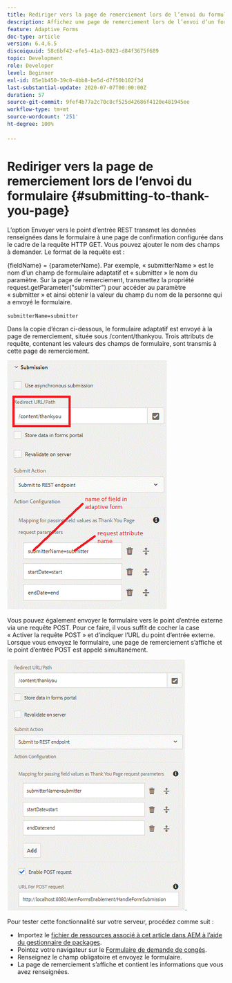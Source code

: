 ```yaml
---
title: Rediriger vers la page de remerciement lors de l’envoi du formulaire
description: Affichez une page de remerciement lors de l’envoi d’un formulaire adaptatif.
feature: Adaptive Forms
doc-type: article
version: 6.4,6.5
discoiquuid: 58c6bf42-efe5-41a3-8023-d84f3675f689
topic: Development
role: Developer
level: Beginner
exl-id: 85e1b450-39c0-4bb8-be5d-d7f50b102f3d
last-substantial-update: 2020-07-07T00:00:00Z
duration: 57
source-git-commit: 9fef4b77a2c70c8cf525d42686f4120e481945ee
workflow-type: tm+mt
source-wordcount: '251'
ht-degree: 100%

---
```


# Rediriger vers la page de remerciement lors de l’envoi du formulaire {#submitting-to-thank-you-page}

L’option Envoyer vers le point d’entrée REST transmet les données renseignées dans le formulaire à une page de confirmation configurée dans le cadre de la requête HTTP GET. Vous pouvez ajouter le nom des champs à demander. Le format de la requête est :

\{fieldName\} = \{parameterName\}. Par exemple, « submitterName » est le nom d’un champ de formulaire adaptatif et « submitter » le nom du paramètre. Sur la page de remerciement, transmettez la propriété request.getParameter(&quot;submitter&quot;) pour accéder au paramètre « submitter » et ainsi obtenir la valeur du champ du nom de la personne qui a envoyé le formulaire.

`submitterName=submitter`

Dans la copie d’écran ci-dessous, le formulaire adaptatif est envoyé à la page de remerciement, située sous /content/thankyou. Trois attributs de requête, contenant les valeurs des champs de formulaire, sont transmis à cette page de remerciement.

![Page de remerciement.](assets/thankyoupage.gif)

Vous pouvez également envoyer le formulaire vers le point d’entrée externe via une requête POST. Pour ce faire, il vous suffit de cocher la case « Activer la requête POST » et d’indiquer l’URL du point d’entrée externe. Lorsque vous envoyez le formulaire, une page de remerciement s’affiche et le point d’entrée POST est appelé simultanément.

![Configuration de la capture](assets/capture.gif).

Pour tester cette fonctionnalité sur votre serveur, procédez comme suit :

* Importez le [fichier de ressources associé à cet article dans AEM à l’aide du gestionnaire de packages](assets/submittingtorestendpoint.zip).
* Pointez votre navigateur sur le [Formulaire de demande de congés](http://localhost:4502/content/dam/formsanddocuments/helpx/timeoffrequestform/jcr:content?wcmmode=disabled).
* Renseignez le champ obligatoire et envoyez le formulaire.
* La page de remerciement s’affiche et contient les informations que vous avez renseignées.
